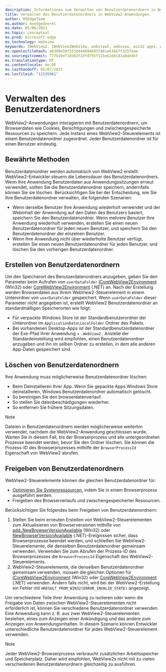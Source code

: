```yaml
---
description: Informationen zum Verwalten von Benutzerdatenordnern in WebView2-Anwendungen
title: Verwalten des Benutzerdatenordners in WebView2-Anwendungen.
author: MSEdgeTeam
ms.author: msedgedevrel
ms.date: 05/06/2021
ms.topic: conceptual
ms.prod: microsoft-edge
ms.technology: webview
keywords: IWebView2, IWebView2WebView, webview2, webview, win32 apps, win32, edge, ICoreWebView2, ICoreWebView2Host, browser control, edge html, user data folder
ms.openlocfilehash: a6399e59f153d4446946937461e61667f325f4ae
ms.sourcegitcommit: 777b16ef10363f2dfd755f115ee2d4c81a8de46f
ms.translationtype: MT
ms.contentlocale: de-DE
ms.lasthandoff: 05/07/2021
ms.locfileid: "11535961"
---
```

# <a name="manage-the-user-data-folder"></a>Verwalten des Benutzerdatenordners  

WebView2-Anwendungen interagieren mit Benutzerdatenordnern, um Browserdaten wie Cookies, Berechtigungen und zwischengespeicherte Ressourcen zu speichern.  Jede Instanz eines WebView2-Steuerelements ist einem Benutzerdatenordner zugeordnet.  Jeder Benutzerdatenordner ist für einen Benutzer eindeutig.  

## <a name="best-practices"></a>Bewährte Methoden  

Benutzerdatenordner werden automatisch von WebView2 erstellt.  WebView2-Entwickler steuern die Lebensdauer des Benutzerdatenordners.  Wenn Ihre Anwendung Benutzerdaten aus Anwendungssitzungen erneut verwendet, sollten Sie die Benutzerdatenordner speichern, andernfalls können Sie sie löschen.  Berücksichtigen Sie bei der Entscheidung, wie Sie Ihre Benutzerdatenordner verwalten, die folgenden Szenarien:  

*   Wenn derselbe Benutzer Ihre Anwendung wiederholt verwendet und der Webinhalt der Anwendung auf den Daten des Benutzers basiert, speichern Sie den Benutzerdatenordner.  Wenn mehrere Benutzer Ihre Anwendung wiederholt verwenden, erstellen Sie einen neuen Benutzerdatenordner für jeden neuen Benutzer, und speichern Sie den Benutzerdatenordner der einzelnen Benutzer.
*   Wenn Ihre Anwendung nicht über wiederholte Benutzer verfügt, erstellen Sie einen neuen Benutzerdatenordner für jeden Benutzer, und löschen Sie den vorherigen Benutzerdatenordner.  
    
## <a name="create-user-data-folders"></a>Erstellen von Benutzerdatenordnern  

Um den Speicherort des Benutzerdatenordners anzugeben, geben Sie den Parameter beim Aufrufen von `userDataFolder` [ICoreWebView2Environment](/microsoft-edge/webview2/reference/win32/icorewebview2environment) \(Win32\) oder [CoreWebView2Environment](/dotnet/api/microsoft.web.webview2.core.corewebview2environment) \(.NET\) an.  Nach der Erstellung werden Browserdaten aus Ihrem WebView2-Steuerelement in einem Unterordner von `userDataFolder` gespeichert.  Wenn `userDataFolder` dieser Parameter nicht angegeben ist, erstellt WebView2 Benutzerdatenordner an standardmäßigen Speicherorten wie folgt:  

*   Für verpackte Windows Store ist der Standardbenutzerordner der Unterordner im `ApplicationData\LocalFolder` Ordner des Pakets.  
*   Bei vorhandenen Desktop-Apps ist der Standardbenutzerdatenordner der Exe-Pfad Ihrer Anwendung + `.WebView2` .  Anstelle der Standardeinstellung wird empfohlen, einen Benutzerdatenordner anzugeben und ihn im selben Ordner zu erstellen, in dem alle anderen App-Daten gespeichert sind.  
    
## <a name="delete-user-data-folders"></a>Löschen von Benutzerdatenordnern  

Ihre Anwendung muss möglicherweise Benutzerdatenordner löschen:  

*   Beim Deinstallieren Ihrer App.  Wenn Sie gepackte Apps Windows Store deinstallieren, Windows Benutzerdatenordner automatisch gelöscht.  
*   So bereinigen Sie den browserdatenverlauf.  
*   So stellen Sie datenbeschädigungen wiederher.  
*   So entfernen Sie frühere Sitzungsdaten.  
    
> [!NOTE]
> Dateien in Benutzerdatenordnern werden möglicherweise weiterhin verwendet, nachdem die WebView2-Anwendung geschlossen wurde.  Warten Sie in diesem Fall, bis der Browserprozess und alle untergeordneten Prozesse beendet werden, bevor Sie den Ordner löschen.  Sie können die Prozess-ID des Browserprozesses mithilfe der `BrowserProcessId` Eigenschaft von WebView2 abrufen.  

## <a name="share-user-data-folders"></a>Freigeben von Benutzerdatenordnern  

WebView2-Steuerelemente können die gleichen Benutzerdatenordner für:  

*   [Optimieren Sie Systemressourcen,](../concepts/process-model.md) indem Sie in einem Browserprozess ausgeführt werden.  
*   Freigeben des Browserverlaufs und zwischengespeicherter Ressourcen.  
    
Berücksichtigen Sie folgendes beim Freigeben von Benutzerdatenordnern:  

1.  Stellen Sie beim erneuten Erstellen von WebView2-Steuerelementen zum Aktualisieren von Browserversionen mithilfe von [add_NewBrowserVersionAvailable](/microsoft-edge/webview2/reference/win32/icorewebview2environment#add_newbrowserversionavailable) \(Win32\) oder [NewBrowserVersionAvailable](/dotnet/api/microsoft.web.webview2.core.corewebview2environment.newbrowserversionavailable) \(.NET\)-Ereignissen sicher, dass Browserprozesse beendet werden, und schließen Sie WebView2-Steuerelemente, die denselben Benutzerdatenordner gemeinsam verwenden.  Verwenden Sie zum Abrufen der Prozess-ID des Browserprozesses die `BrowserProcessId` Eigenschaft des WebView2-Steuerelements.  
1.  WebView2-Steuerelemente, die denselben Benutzerdatenordner gemeinsam verwenden, müssen die gleichen Optionen für [ICoreWebView2Environment](/microsoft-edge/webview2/reference/win32/icorewebview2environment) \(Win32\) oder [CoreWebView2Environment](/dotnet/api/microsoft.web.webview2.core.corewebview2environment) \(.NET\) verwenden.  Andern falls nicht, wird bei der WebView2-Erstellung ein Fehler mit `HRESULT_FROM_WIN32(ERROR_INVALID_STATE)` angezeigt.  
    
Um verschiedene Teile Ihrer Anwendung zu isolieren oder wenn die Freigabe von Daten zwischen WebView2-Steuerelementen nicht erforderlich ist, können Sie verschiedene Benutzerdatenordner verwenden.  Eine Anwendung kann z. B. aus zwei WebView2-Steuerelementen bestehen, eines zum Anzeigen einer Ankündigung und das andere zum Anzeigen von Anwendungsinhalten.  In diesem Szenario können Entwickler unterschiedliche Benutzerdatenordner für jedes WebView2-Steuerelement verwenden.  

> [!NOTE]
> Jeder WebView2-Browserprozess verbraucht zusätzlichen Arbeitsspeicher und Speicherplatz.  Daher wird empfohlen, WebView2s nicht mit zu vielen verschiedenen Benutzerdatenordnern gleichzeitig zu ausführen.  
